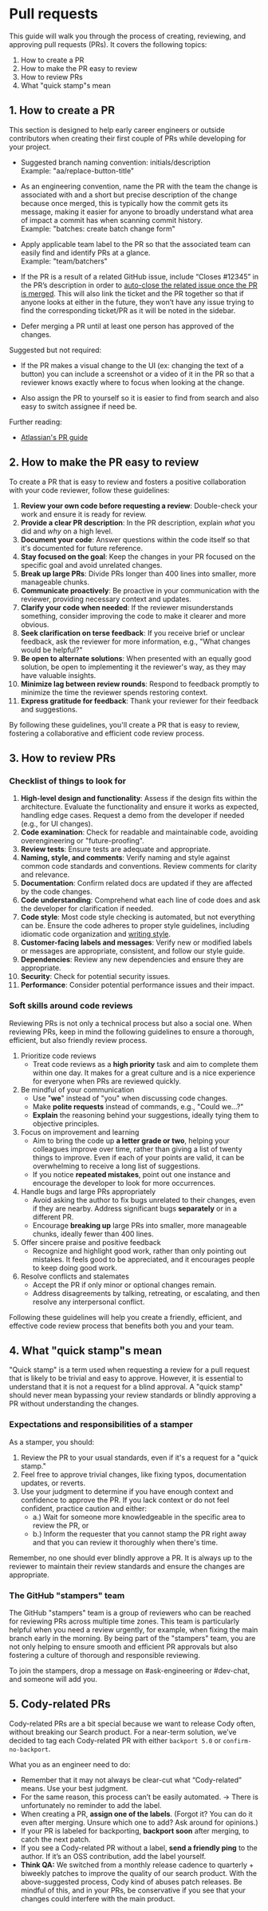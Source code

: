 # Pull requests

This guide will walk you through the process of creating, reviewing, and approving pull requests (PRs). It covers the following topics:

1. How to create a PR
2. How to make the PR easy to review
3. How to review PRs
4. What "quick stamp"s mean

## 1. How to create a PR

This section is designed to help early career engineers or outside contributors when creating their first couple of PRs while developing for your project.

- Suggested branch naming convention: initials/description<br>
  Example: "aa/replace-button-title"

- As an engineering convention, name the PR with the team the change is associated with and a short but precise description of the change because once merged, this is typically how the commit gets its message, making it easier for anyone to broadly understand what area of impact a commit has when scanning commit history.<br>
  Example: "batches: create batch change form"

- Apply applicable team label to the PR so that the associated team can easily find and identify PRs at a glance.<br>
  Example: "team/batchers"

- If the PR is a result of a related GitHub issue, include “Closes #12345” in the PR’s description in order to [auto-close the related issue once the PR is merged](https://docs.github.com/en/issues/tracking-your-work-with-issues/linking-a-pull-request-to-an-issue). This will also link the ticket and the PR together so that if anyone looks at either in the future, they won’t have any issue trying to find the corresponding ticket/PR as it will be noted in the sidebar.

- Defer merging a PR until at least one person has approved of the changes.

Suggested but not required:

- If the PR makes a visual change to the UI (ex: changing the text of a button) you can include a screenshot or a video of it in the PR so that a reviewer knows exactly where to focus when looking at the change.

- Also assign the PR to yourself so it is easier to find from search and also easy to switch assignee if need be.

Further reading:

- [Atlassian's PR guide](https://www.atlassian.com/blog/git/written-unwritten-guide-pull-requests)

## 2. How to make the PR easy to review

To create a PR that is easy to review and fosters a positive collaboration with your code reviewer, follow these guidelines:

1. **Review your own code before requesting a review**: Double-check your work and ensure it is ready for review.
1. **Provide a clear PR description**: In the PR description, explain _what_ you did and _why_ on a high level.
1. **Document your code**: Answer questions within the code itself so that it's documented for future reference.
1. **Stay focused on the goal**: Keep the changes in your PR focused on the specific goal and avoid unrelated changes.
1. **Break up large PRs**: Divide PRs longer than 400 lines into smaller, more manageable chunks.
1. **Communicate proactively**: Be proactive in your communication with the reviewer, providing necessary context and updates.
1. **Clarify your code when needed**: If the reviewer misunderstands something, consider improving the code to make it clearer and more obvious.
1. **Seek clarification on terse feedback**: If you receive brief or unclear feedback, ask the reviewer for more information, e.g., "What changes would be helpful?"
1. **Be open to alternate solutions**: When presented with an equally good solution, be open to implementing it the reviewer's way, as they may have valuable insights.
1. **Minimize lag between review rounds**: Respond to feedback promptly to minimize the time the reviewer spends restoring context.
1. **Express gratitude for feedback**: Thank your reviewer for their feedback and suggestions.

By following these guidelines, you'll create a PR that is easy to review, fostering a collaborative and efficient code review process.

## 3. How to review PRs

### Checklist of things to look for

1. **High-level design and functionality**: Assess if the design fits within the architecture. Evaluate the functionality and ensure it works as expected, handling edge cases. Request a demo from the developer if needed (e.g., for UI changes).
1. **Code examination**: Check for readable and maintainable code, avoiding overengineering or "future-proofing".
1. **Review tests**: Ensure tests are adequate and appropriate.
1. **Naming, style, and comments**: Verify naming and style against common code standards and conventions. Review comments for clarity and relevance.
1. **Documentation**: Confirm related docs are updated if they are affected by the code changes.
1. **Code understanding**: Comprehend what each line of code does and ask the developer for clarification if needed.
1. **Code style**: Most code style checking is automated, but not everything can be. Ensure the code adheres to proper style guidelines, including idiomatic code organization and [writing style](../../../../company-info-and-process/communication/content_guidelines/style_and_mechanics.md).
1. **Customer-facing labels and messages**: Verify new or modified labels or messages are appropriate, consistent, and follow our style guide.
1. **Dependencies**: Review any new dependencies and ensure they are appropriate.
1. **Security**: Check for potential security issues.
1. **Performance**: Consider potential performance issues and their impact.

### Soft skills around code reviews

Reviewing PRs is not only a technical process but also a social one. When reviewing PRs, keep in mind the following guidelines to ensure a thorough, efficient, but also friendly review process.

1. Prioritize code reviews
   - Treat code reviews as a **high priority** task and aim to complete them within one day. It makes for a great culture and is a nice experience for everyone when PRs are reviewed quickly.
1. Be mindful of your communication
   - Use "**we**" instead of "you" when discussing code changes.
   - Make **polite requests** instead of commands, e.g., "Could we...?"
   - **Explain** the reasoning behind your suggestions, ideally tying them to objective principles.
1. Focus on improvement and learning
   - Aim to bring the code up **a letter grade or two**, helping your colleagues improve over time, rather than giving a list of twenty things to improve. Even if each of your points are valid, it can be overwhelming to receive a long list of suggestions.
   - If you notice **repeated mistakes**, point out one instance and encourage the developer to look for more occurrences.
1. Handle bugs and large PRs appropriately
   - Avoid asking the author to fix bugs unrelated to their changes, even if they are nearby. Address significant bugs **separately** or in a different PR.
   - Encourage **breaking up** large PRs into smaller, more manageable chunks, ideally fewer than 400 lines.
1. Offer sincere praise and positive feedback
   - Recognize and highlight good work, rather than only pointing out mistakes. It feels good to be appreciated, and it encourages people to keep doing good work.
1. Resolve conflicts and stalemates
   - Accept the PR if only minor or optional changes remain.
   - Address disagreements by talking, retreating, or escalating, and then resolve any interpersonal conflict.

Following these guidelines will help you create a friendly, efficient, and effective code review process that benefits both you and your team.

## 4. What "quick stamp"s mean

"Quick stamp" is a term used when requesting a review for a pull request that is likely to be trivial and easy to approve. However, it is essential to understand that it is not a request for a blind approval. A "quick stamp" should never mean bypassing your review standards or blindly approving a PR without understanding the changes.

### Expectations and responsibilities of a stamper

As a stamper, you should:

1. Review the PR to your usual standards, even if it's a request for a "quick stamp."
2. Feel free to approve trivial changes, like fixing typos, documentation updates, or reverts.
3. Use your judgment to determine if you have enough context and confidence to approve the PR. If you lack context or do not feel confident, practice caution and either:
   - a.) Wait for someone more knowledgeable in the specific area to review the PR, or
   - b.) Inform the requester that you cannot stamp the PR right away and that you can review it thoroughly when there's time.

Remember, no one should ever blindly approve a PR. It is always up to the reviewer to maintain their review standards and ensure the changes are appropriate.

### The GitHub "stampers" team

The GitHub "stampers" team is a group of reviewers who can be reached for reviewing PRs across multiple time zones. This team is particularly helpful when you need a review urgently, for example, when fixing the main branch early in the morning. By being part of the "stampers" team, you are not only helping to ensure smooth and efficient PR approvals but also fostering a culture of thorough and responsible reviewing.

To join the stampers, drop a message on #ask-engineering or #dev-chat, and someone will add you.

## 5. Cody-related PRs

Cody-related PRs are a bit special because we want to release Cody often, without breaking our Search product. For a near-term solution, we’ve decided to tag each Cody-related PR with either `backport 5.0` or `confirm-no-backport`.

What you as an engineer need to do:

- Remember that it may not always be clear-cut what “Cody-related” means. Use your best judgment.
- For the same reason, this process can’t be easily automated. → There is unfortunately no reminder to add the label.
- When creating a PR, **assign one of the labels**. (Forgot it? You can do it even after merging. Unsure which one to add? Ask around for opinions.)
- If your PR is labeled for backporting, **backport soon** after merging, to catch the next patch.
- If you see a Cody-related PR without a label, **send a friendly ping** to the author. If it’s an OSS contribution, add the label yourself.
- **Think QA:** We switched from a monthly release cadence to quarterly + biweekly patches to improve the quality of our search product. With the above-suggested process, Cody kind of abuses patch releases. Be mindful of this, and in your PRs, be conservative if you see that your changes could interfere with the main product.
